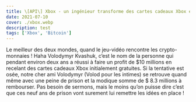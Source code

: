 ```yaml
---
title: \[API\] Xbox - un ingénieur transforme des cartes cadeaux Xbox en Bitcoin
date: 2021-07-10
cover: ./xbox.webp
description: test
tags: ['Xbox', 'Bitcoin']
---
```


Le meilleur des deux mondes, quand le jeu-vidéo rencontre les crypto-monnaies ! 
Haha Volodymyr Kvashuk, c’est le nom de la personne qui pendant environ deux ans a réussi à faire un profit de $10 millions en recelant des cartes cadeaux Xbox initialement gratuites. Si la tentative est osée, notre cher ami Volodymyr (Volod pour les intimes) se retrouve quand même avec une peine de prison et la modique somme de $ 8.3 millions à rembourser.
Pas besoin de sermons, mais le moins qu’on puisse dire c’est que ces neuf ans de prison vont surement lui remettre les idées en place !
